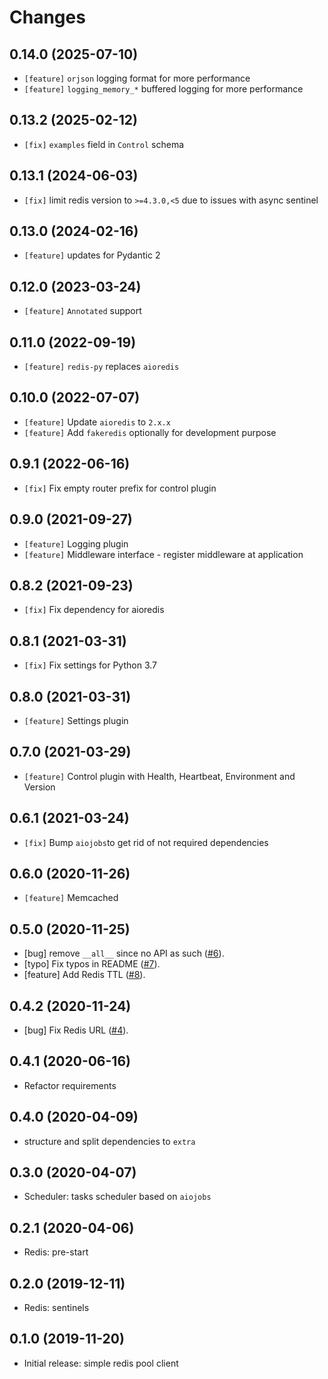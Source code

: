 # Changes
## 0.14.0 (2025-07-10)
- `[feature]` `orjson` logging format for more performance
- `[feature]` `logging_memory_*` buffered logging for more performance
## 0.13.2 (2025-02-12)
- `[fix]` `examples` field in `Control` schema
## 0.13.1 (2024-06-03)
- `[fix]` limit redis version to `>=4.3.0,<5` due to issues with async sentinel
## 0.13.0 (2024-02-16)
- `[feature]` updates for Pydantic 2
## 0.12.0 (2023-03-24)
- `[feature]` `Annotated` support
## 0.11.0 (2022-09-19)
- `[feature]` `redis-py` replaces `aioredis`
## 0.10.0 (2022-07-07)
- `[feature]` Update `aioredis` to `2.x.x`
- `[feature]` Add `fakeredis` optionally for development purpose
## 0.9.1 (2022-06-16)
- `[fix]` Fix empty router prefix for control plugin
## 0.9.0 (2021-09-27)
- `[feature]` Logging plugin
- `[feature]` Middleware interface - register middleware at application
## 0.8.2 (2021-09-23)
- `[fix]` Fix dependency for aioredis
## 0.8.1 (2021-03-31)
- `[fix]` Fix settings for Python 3.7
## 0.8.0 (2021-03-31)
- `[feature]` Settings plugin
## 0.7.0 (2021-03-29)
- `[feature]` Control plugin with Health, Heartbeat, Environment and Version
## 0.6.1 (2021-03-24)
- `[fix]` Bump `aiojobs`to get rid of not required dependencies
## 0.6.0 (2020-11-26)
- `[feature]` Memcached
## 0.5.0 (2020-11-25)
- [bug] remove `__all__` since no API as such ([#6][i6]).
- [typo] Fix typos in README ([#7][i7]).
- [feature] Add Redis TTL ([#8][i8]).
## 0.4.2 (2020-11-24)
- [bug] Fix Redis URL ([#4][i4]). 
## 0.4.1 (2020-06-16)
- Refactor requirements
## 0.4.0 (2020-04-09)
- structure and split dependencies to `extra`
## 0.3.0 (2020-04-07)
- Scheduler: tasks scheduler based on `aiojobs`
## 0.2.1 (2020-04-06)
- Redis: pre-start
## 0.2.0 (2019-12-11)
- Redis: sentinels
## 0.1.0 (2019-11-20)
- Initial release: simple redis pool client

[i4]: https://github.com/madkote/fastapi-plugins/pull/4
[i6]: https://github.com/madkote/fastapi-plugins/pull/6
[i7]: https://github.com/madkote/fastapi-plugins/pull/7
[i8]: https://github.com/madkote/fastapi-plugins/issues/8
